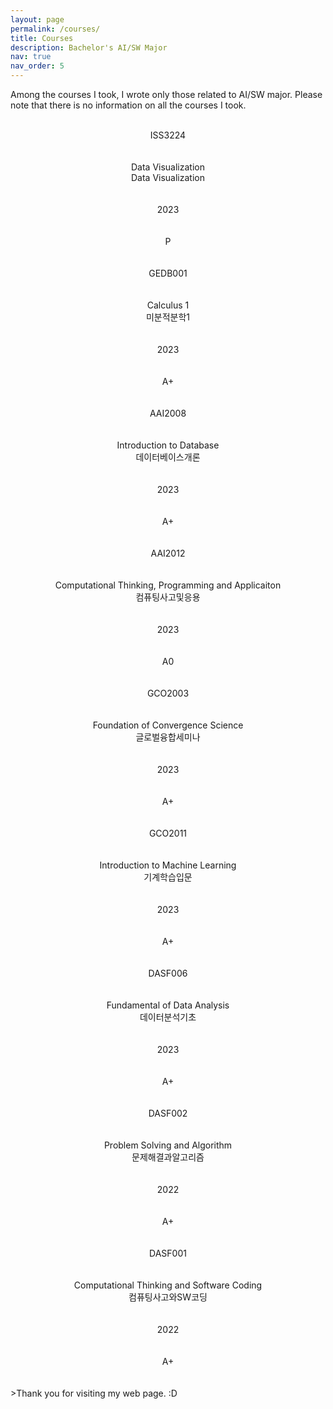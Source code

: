 ```yaml
---
layout: page
permalink: /courses/
title: Courses
description: Bachelor's AI/SW Major
nav: true
nav_order: 5
---
```


Among the courses I took, I wrote only those related to AI/SW major. Please note that there is no information on all the courses I took.
<br>
<br>

<center>ISS3224</center>
<br>
<br>
<center>Data Visualization</center>
<center>Data Visualization</center>
<br>
<br>
<center>2023</center>
<br><br>
<center>P</center>
<br><br>

<center>GEDB001</center>
<br>
<br>
<center>Calculus 1</center>
<center>미분적분학1</center>
<br>
<br>
<center>2023</center>
<br><br>
<center>A+</center>
<br><br>

<center>AAI2008</center>
<br>
<br>
<center>Introduction to Database</center>
<center>데이터베이스개론</center>
<br>
<br>
<center>2023</center>
<br><br>
<center>A+</center>
<br><br>

<center>AAI2012</center>
<br>
<br>
<center>Computational Thinking, Programming and Applicaiton</center>
<center>컴퓨팅사고및응용</center>
<br>
<br>
<center>2023</center>
<br><br>
<center>A0</center>
<br><br>

<center>GCO2003</center>
<br>
<br>
<center>Foundation of Convergence Science</center>
<center>글로벌융합세미나</center>
<br>
<br>
<center>2023</center>
<br><br>
<center>A+</center>
<br><br>

<center>GCO2011</center>
<br>
<br>
<center>Introduction to Machine Learning</center>
<center>기계학습입문</center>
<br>
<br>
<center>2023</center>
<br><br>
<center>A+</center>
<br><br>

<center>DASF006</center>
<br>
<br>
<center>Fundamental of Data Analysis</center>
<center>데이터분석기초</center>
<br>
<br>
<center>2023</center>
<br><br>
<center>A+</center>
<br><br>

<center>DASF002</center>
<br>
<br>
<center>Problem Solving and Algorithm</center>
<center>문제해결과알고리즘</center>
<br>
<br>
<center>2022</center>
<br><br>
<center>A+</center>
<br><br>

<center>DASF001</center>
<br>
<br>
<center>Computational Thinking and Software Coding</center>
<center>컴퓨팅사고와SW코딩</center>
<br>
<br>
<center>2022</center>
<br><br>
<center>A+</center>
<br><br>
>Thank you for visiting my web page. :D